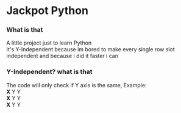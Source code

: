 # Jackpot Python
### What is that
A little project just to learn Python<br>
It's Y-Independent because im bored to make every single row slot independent and because i did it faster i can<br>

### Y-Independent? what is that
The code will only check if Y axis is the same, Example:<br>
__**X**__ Y Y <br>
__**X**__ Y Y <br>
__**X**__ Y Y
